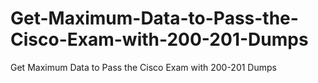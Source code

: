 # Get-Maximum-Data-to-Pass-the-Cisco-Exam-with-200-201-Dumps
Get Maximum Data to Pass the Cisco Exam with 200-201 Dumps
